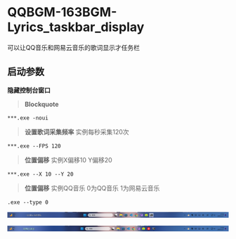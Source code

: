 
# QQBGM-163BGM-Lyrics_taskbar_display
可以让QQ音乐和网易云音乐的歌词显示才任务栏

## 启动参数

**隐藏控制台窗口**

> **Blockquote**

    ***.exe -noui

> **设置歌词采集频率**
> 实例每秒采集120次

    ***.exe --FPS 120
> **位置偏移**
> 实例X偏移10 Y偏移20

    ***.exe --X 10 --Y 20
> **位置偏移**
> 实例QQ音乐
> 0为QQ音乐 1为网易云音乐

    .exe --type 0 

  ![enter image description here](README/%E5%B1%8F%E5%B9%95%E6%88%AA%E5%9B%BE%202025-02-27%20213447.png)
    
![enter image description here](README/%E5%B1%8F%E5%B9%95%E6%88%AA%E5%9B%BE%202025-02-27%20213611.png)
